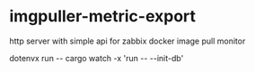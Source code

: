 # imgpuller-metric-export
http server with simple api for zabbix docker image pull monitor

dotenvx run -- cargo watch -x 'run -- --init-db'
